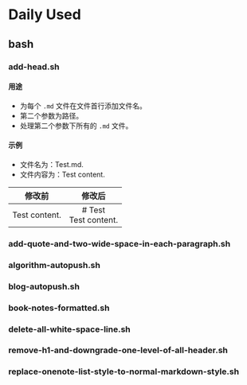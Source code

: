 # Daily Used

## bash

### add-head.sh

#### 用途

- 为每个 `.md` 文件在文件首行添加文件名。
- 第二个参数为路径。
- 处理第二个参数下所有的 `.md` 文件。

#### 示例

- 文件名为：Test.md.
- 文件内容为：Test content.

|    修改前     |          修改后           |
| :-----------: | :-----------------------: |
| Test content. | # Test<br />Test content. |

### add-quote-and-two-wide-space-in-each-paragraph.sh

### algorithm-autopush.sh

### blog-autopush.sh

### book-notes-formatted.sh

### delete-all-white-space-line.sh

### remove-h1-and-downgrade-one-level-of-all-header.sh

### replace-onenote-list-style-to-normal-markdown-style.sh